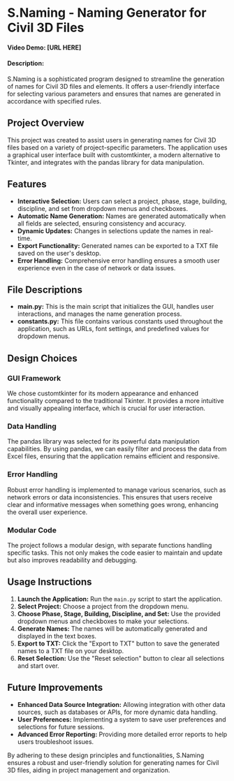 # S.Naming - Naming Generator for Civil 3D Files
#### Video Demo:  [URL HERE]
#### Description:

S.Naming is a sophisticated program designed to streamline the generation of names for Civil 3D files and elements. It offers a user-friendly interface for selecting various parameters and ensures that names are generated in accordance with specified rules.

## Project Overview

This project was created to assist users in generating names for Civil 3D files based on a variety of project-specific parameters. The application uses a graphical user interface built with customtkinter, a modern alternative to Tkinter, and integrates with the pandas library for data manipulation.

## Features

- **Interactive Selection:** Users can select a project, phase, stage, building, discipline, and set from dropdown menus and checkboxes.
- **Automatic Name Generation:** Names are generated automatically when all fields are selected, ensuring consistency and accuracy.
- **Dynamic Updates:** Changes in selections update the names in real-time.
- **Export Functionality:** Generated names can be exported to a TXT file saved on the user's desktop.
- **Error Handling:** Comprehensive error handling ensures a smooth user experience even in the case of network or data issues.

## File Descriptions

- **main.py:** This is the main script that initializes the GUI, handles user interactions, and manages the name generation process.
- **constants.py:** This file contains various constants used throughout the application, such as URLs, font settings, and predefined values for dropdown menus.

## Design Choices

### GUI Framework
We chose customtkinter for its modern appearance and enhanced functionality compared to the traditional Tkinter. It provides a more intuitive and visually appealing interface, which is crucial for user interaction.

### Data Handling
The pandas library was selected for its powerful data manipulation capabilities. By using pandas, we can easily filter and process the data from Excel files, ensuring that the application remains efficient and responsive.

### Error Handling
Robust error handling is implemented to manage various scenarios, such as network errors or data inconsistencies. This ensures that users receive clear and informative messages when something goes wrong, enhancing the overall user experience.

### Modular Code
The project follows a modular design, with separate functions handling specific tasks. This not only makes the code easier to maintain and update but also improves readability and debugging.

## Usage Instructions

1. **Launch the Application:** Run the `main.py` script to start the application.
2. **Select Project:** Choose a project from the dropdown menu.
3. **Choose Phase, Stage, Building, Discipline, and Set:** Use the provided dropdown menus and checkboxes to make your selections.
4. **Generate Names:** The names will be automatically generated and displayed in the text boxes.
5. **Export to TXT:** Click the "Export to TXT" button to save the generated names to a TXT file on your desktop.
6. **Reset Selection:** Use the "Reset selection" button to clear all selections and start over.

## Future Improvements

- **Enhanced Data Source Integration:** Allowing integration with other data sources, such as databases or APIs, for more dynamic data handling.
- **User Preferences:** Implementing a system to save user preferences and selections for future sessions.
- **Advanced Error Reporting:** Providing more detailed error reports to help users troubleshoot issues.

By adhering to these design principles and functionalities, S.Naming ensures a robust and user-friendly solution for generating names for Civil 3D files, aiding in project management and organization.
